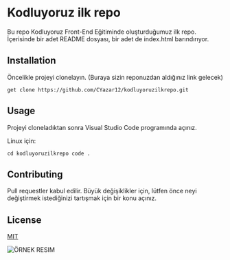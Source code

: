 # Kodluyoruz ilk repo

Bu repo Kodluyoruz Front-End Eğitiminde oluşturduğumuz ilk repo. İçerisinde bir adet README dosyası, bir adet de index.html barındırıyor.

## Installation

Öncelikle projeyi clonelayın. (Buraya sizin reponuzdan aldığınız link gelecek)

``` get clone https://github.com/CYazar12/kodluyoruzilkrepo.git ```

## Usage

Projeyi cloneladıktan sonra Visual Studio Code programında açınız.

Linux için:

``` cd kodluyoruzilkrepo code . ```

## Contributing

Pull requestler kabul edilir. Büyük değişiklikler için, lütfen önce neyi değiştirmek istediğinizi tartışmak için bir konu açınız.

## License
 
 [MIT](https://choosealicense.com/licenses/mit/)

 ![ÖRNEK RESIM](https://raw.githubusercontent.com/Kodluyoruz/taskforce/main/git/odev1/figures/markdown.png)
